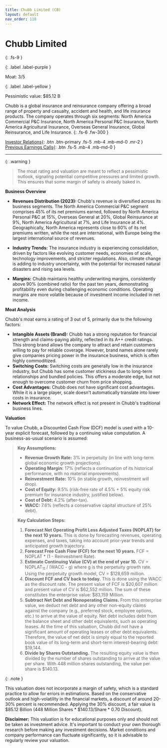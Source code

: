 ```yaml
---
title: Chubb Limited (CB)
layout: default
nav_order: 118
---
```


# Chubb Limited
{: .fs-9 }

{: .label .label-purple }

Moat: 3/5

{: .label .label-yellow }

Pessimistic value: $85.12 B

Chubb is a global insurance and reinsurance company offering a broad range of property and casualty, accident and health, and life insurance products. The company operates through six segments: North America Commercial P&C Insurance, North America Personal P&C Insurance, North America Agricultural Insurance, Overseas General Insurance, Global Reinsurance, and Life Insurance.
{: .fs-6 .fw-300 }

[Investor Relations](https://www.google.com/search?q=CB+investor+relations){: .btn .btn-primary .fs-5 .mb-4 .mb-md-0 .mr-2 }
[Previous Earnings Calls](https://discountingcashflows.com/company/CB/transcripts/){: .btn .fs-5 .mb-4 .mb-md-0 }

---

{: .warning } 
>The moat rating and valuation are meant to reflect a pessimistic outlook, signaling potential competitive pressures and limited growth. This ensures that some margin of safety is already baked in.


**Business Overview**

* **Revenues Distribution (2023):**  Chubb's revenue is diversified across its business segments. The North America Commercial P&C segment comprises 45% of its net premiums earned, followed by North America Personal P&C at 15%, Overseas General at 20%, Global Reinsurance at 9%, North America Agricultural at 7%, and Life Insurance at 4%. Geographically, North America represents close to 60% of its net premiums written, while the rest are international, with Europe being the largest international source of revenues. 

* **Industry Trends:** The insurance industry is experiencing consolidation, driven by factors like evolving customer needs, economies of scale, technology improvements, and stricter regulations.  Also, climate change is adding to industry uncertainty, with the potential for increased natural disasters and rising sea levels.

* **Margins:** Chubb maintains healthy underwriting margins, consistently above 90% (combined ratio) for the past ten years, demonstrating profitability even during challenging economic conditions. Operating margins are more volatile because of investment income included in net income.


**Moat Analysis**

Chubb's moat earns a rating of 3 out of 5, primarily due to the following factors:

* **Intangible Assets (Brand):** Chubb has a strong reputation for financial strength and claims-paying ability, reflected in its A++ credit ratings.  This strong brand allows the company to attract and retain customers willing to pay for reliable coverage. However, brand names alone rarely give companies pricing power in the insurance business, which is often highly commoditized.  
* **Switching Costs:**  Switching costs are generally low in the insurance industry, but Chubb has some customer stickiness due to long-term relationships and bundled policies.  This offers a moderate edge, but not enough to overcome customer churn from price shopping.
* **Cost Advantages:** Chubb does not have significant cost advantages. While it is a large player, scale doesn't automatically translate into lower costs in insurance.  
* **Network Effect:** The network effect is not present in Chubb's traditional business lines.


**Valuation**

To value Chubb, a Discounted Cash Flow (DCF) model is used with a 10-year explicit forecast, followed by a continuing value computation.  A business-as-usual scenario is assumed:

> **Key Assumptions:**
>
> * **Revenue Growth Rate:** 3% in perpetuity (in line with long-term global economic growth projections).
> * **Operating Margin:** 17% (reflects a continuation of its historical performance, with no material improvements).
> * **Reinvestment Rate:** 10% (in stable growth, reinvestment will drop).
> * **Cost of Equity:** 9.5% (risk-free rate of 4.5% + 5% equity risk premium for insurance industry, justified below).
> * **Cost of Debt:** 4.2% (after-tax).
> * **WACC:** 7.6% (reflects a conservative capital structure of 25% debt).

> **Key Calculation Steps:**
>
> 1. **Forecast Net Operating Profit Less Adjusted Taxes (NOPLAT) for the next 10 years.**  This is done by forecasting revenues, operating expenses, and taxes, taking into account prior-year trends and anticipated growth trajectory.
> 2. **Forecast Free Cash Flow (FCF) for the next 10 years.**  FCF = NOPLAT * (1 - Reinvestment Rate).
> 3. **Estimate Continuing Value (CV) at the end of year 10.** CV = NOPLAT<sub>11</sub> / (WACC - g) where g is the perpetuity growth rate. Using the perpetuity growth model, CV = $128,659 million.
> 4. **Discount FCF and CV back to today.**  This is done using the WACC as the discount rate. The present value of FCF is $20,607 million and present value of CV is $62,552 million. The sum of these constitutes the enterprise value: $83,159 Million.
> 5. **Subtract Net Debt and Nonoperating Claims.**  From this enterprise value, we deduct net debt and any other non-equity claims against the company (e.g., preferred stock, employee options, etc.) to arrive at the value of equity. Net debt includes debt from the balance sheet and other debt equivalents, such as operating leases. At the time of this valuation, Chubb did not have a significant amount of operating leases or other debt equivalents.  Therefore, the value of net debt is simply equal to the reported book value of its long-term and short-term interest-bearing debt: $19,144.
> 6. **Divide by Shares Outstanding.** The resulting equity value is then divided by the number of shares outstanding to arrive at the value per share. With 448 million shares outstanding, the value per share is $140.13.

{: .note }

This valuation does not incorporate a margin of safety, which is a standard practice to allow for errors in estimations. Based on the conservative outlook and high-volatility in the financial markets, a discount of around 20-30% percent is recommended. Applying the 30% discount, a fair value is $85.12 Billion (448 Million Shares * $140.13/Share * 0.70 Discount). 

**Disclaimer:** This valuation is for educational purposes only and should not be taken as investment advice.  It's important to conduct your own thorough research before making any investment decisions.  Market conditions and company performance can fluctuate significantly, so it is advisable to regularly review your valuation. 

